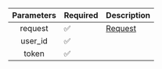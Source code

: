 | Parameters | Required           | Description           |
|:----------:|--------------------|-----------------------|
|  request   | :white_check_mark: | [Request](Request.md) |
|  user_id   | :white_check_mark: |                       |
|   token    | :white_check_mark: |                       |